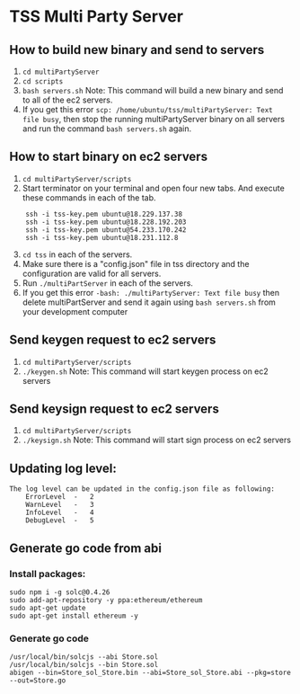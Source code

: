 # TSS Multi Party Server

## How to build new binary and send to servers
1. `cd multiPartyServer`
2. `cd scripts`
3. `bash servers.sh` Note: This command will build a new binary and send to all of the ec2 servers. 
4. If you get this error `scp: /home/ubuntu/tss/multiPartyServer: Text file busy`, then stop the running multiPartyServer binary on all servers and run the command `bash servers.sh` again.
## How to start binary on ec2 servers
1. `cd multiPartyServer/scripts`
2. Start terminator on your terminal and open four new tabs. And execute these commands in each of the tab. 
```
    ssh -i tss-key.pem ubuntu@18.229.137.38
    ssh -i tss-key.pem ubuntu@18.228.192.203
    ssh -i tss-key.pem ubuntu@54.233.170.242
    ssh -i tss-key.pem ubuntu@18.231.112.8
```
3. `cd tss` in each of the servers.
4. Make sure there is a "config.json" file in tss directory and the configuration are valid for all servers.
5. Run `./multiPartServer` in each of the servers.
6. If you get this error `-bash: ./multiPartyServer: Text file busy` then delete multiPartServer and send it again using `bash servers.sh` from your development computer

## Send keygen request to ec2 servers
1. `cd multiPartyServer/scripts`
2. `./keygen.sh` Note: This command will start keygen process on ec2 servers

## Send keysign request to ec2 servers
1. `cd multiPartyServer/scripts`
2. `./keysign.sh` Note: This command will start sign process on ec2 servers

## Updating log level:
    The log level can be updated in the config.json file as following:
        ErrorLevel  -   2 
        WarnLevel   -   3
        InfoLevel   -   4
        DebugLevel  -   5

## Generate go code from abi

### Install packages:
    sudo npm i -g solc@0.4.26
    sudo add-apt-repository -y ppa:ethereum/ethereum
    sudo apt-get update
    sudo apt-get install ethereum -y 
### Generate go code
	/usr/local/bin/solcjs --abi Store.sol
	/usr/local/bin/solcjs --bin Store.sol
	abigen --bin=Store_sol_Store.bin --abi=Store_sol_Store.abi --pkg=store --out=Store.go
